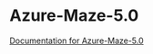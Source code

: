 # Azure-Maze-5.0
[Documentation for Azure-Maze-5.0](https://github.com/dpengineering/Azure-Maze-5.0)
